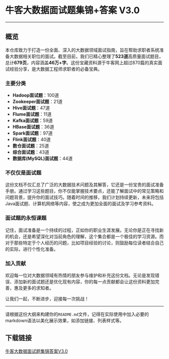 # 牛客大数据面试题集锦+答案 V3.0

---

## 概览

本仓库致力于打造一份全面、深入的大数据领域面试指南，旨在帮助求职者系统准备大数据相关职位的面试。截至目前，我们已精心整理了**523道**高质量面试题目，总计**679页**，内容涵盖**46万+字**。这份宝藏资料源于牛客网上超过870篇的真实面试经验分享，是大数据工程师求职者的必备宝典。

### 主要分类

- **Hadoop面试题**：100道
- **Zookeeper面试题**：21道
- **Hive面试题**：47道
- **Flume面试题**：11道
- **Kafka面试题**：59道
- **HBase面试题**：36道
- **Spark面试题**：97道
- **Flink面试题**：40道
- **数仓面试题**：25道
- **综合面试题**：43道
- **数据库(MySQL)面试题**：44道

### 不仅仅是面试题

这份文档不仅汇总了广泛的大数据技术问题及其解答，它还是一份宝贵的面试准备手册。通过学习这些题目，你不仅能掌握技术要点，还能了解面试中的常见策略和问题背景，提升你的面试技巧。随着时间的推移，我们计划持续更新，未来将包括Java面试题、计算机网络等内容，使之成为更加全面的面试及学习参考资料。

### 面试题的永恒课题

记住，面试准备是一个持续的过程，正如你的职业生涯发展。无论你是正在寻找新的机会，还是希望深化对当前角色的理解，这个集合都是一个极佳的学习资源。而对于那些特定于个人经历的问题，比如项目经验的讨论，则鼓励每位读者结合自己的实际，进行个性化准备。

### 加入贡献

欢迎每一位对大数据领域有热情的朋友参与维护和补充这份文档。无论是发现错误、添加新的面试题还是优化现有内容，你的每一点贡献都会让这份资料更加完善，惠及更多的求知者。

让我们一起，不断进步，迎接每一次挑战！

---

请根据这份大纲来构建你的`README.md`文件，记得在实际使用中加入必要的markdown语法以美化展示效果，如添加链接、列表样式等。

## 下载链接

[牛客大数据面试题集锦答案V3.0](https://pan.quark.cn/s/39cd7aeac0c5)